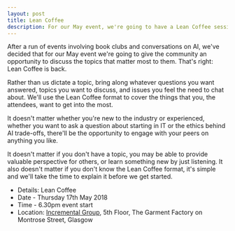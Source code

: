 ```yaml
---
layout: post
title: Lean Coffee
description: For our May event, we're going to have a Lean Coffee session. 6.30pm, Thursday 17th May, Incremental Group.
---
```


After a run of events involving book clubs and conversations on AI, we've decided that for our May event we're going to give the community an opportunity to discuss the topics that matter most to them. That's right: Lean Coffee is back.

Rather than us dictate a topic, bring along whatever questions you want answered, topics you want to discuss, and issues you feel the need to chat about. We'll use the Lean Coffee format to cover the things that you, the attendees, want to get into the most.

It doesn't matter whether you're new to the industry or experienced, whether you want to ask a question about starting in IT or the ethics behind AI trade-offs, there'll be the opportunity to engage with your peers on anything you like.

It doesn't matter if you don't have a topic, you may be able to provide valuable perspective for others, or learn something new by just listening. It also doesn't matter if you don't know the Lean Coffee format, it's simple and we'll take the time to explain it before we get started.

* Details: Lean Coffee
* Date - Thursday 17th May 2018
* Time - 6.30pm event start
* Location: <a href="https://goo.gl/maps/JSNKL29E5Ur">Incremental Group</a>, 5th Floor, The Garment Factory on Montrose Street, Glasgow
